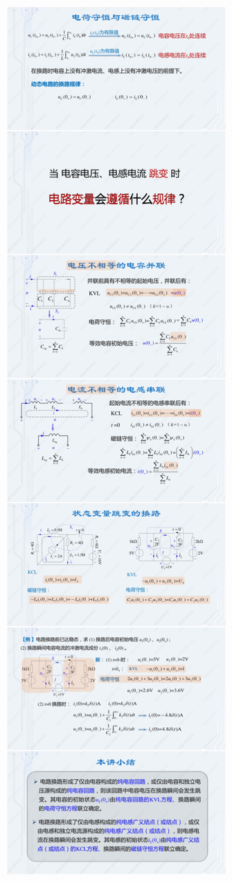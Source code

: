 ﻿<div><img src = "./images/7-5电荷守恒与磁链守恒及其应用-图片-1.jpg"></div>
<div><img src = "./images/7-5电荷守恒与磁链守恒及其应用-图片-2.jpg"></div>
<div><img src = "./images/7-5电荷守恒与磁链守恒及其应用-图片-3.jpg"></div>
<div><img src = "./images/7-5电荷守恒与磁链守恒及其应用-图片-4.jpg"></div>
<div><img src = "./images/7-5电荷守恒与磁链守恒及其应用-图片-5.jpg"></div>
<div><img src = "./images/7-5电荷守恒与磁链守恒及其应用-图片-6.jpg"></div>
<div><img src = "./images/7-5电荷守恒与磁链守恒及其应用-图片-7.jpg"></div>

